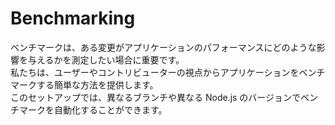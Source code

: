 # Benchmarking

ベンチマークは、ある変更がアプリケーションのパフォーマンスにどのような影響を与えるかを測定したい場合に重要です。  
私たちは、ユーザーやコントリビューターの視点からアプリケーションをベンチマークする簡単な方法を提供します。  
このセットアップでは、異なるブランチや異なる Node.js のバージョンでベンチマークを自動化することができます。
